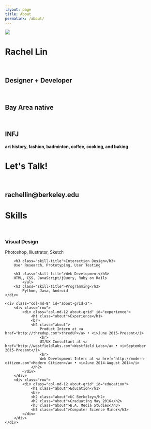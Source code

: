 ```yaml
---
layout: page
title: About
permalink: /about/
---
```

<div class="clearfix row">
<div class="col-md-5 profile-image">
	<img src="{{ site.baseurl }}/img/about/rachel.jpg" class="img-responsive">
</div>

<div class="col-md-4 about-grid" id="name-card">
	<h1 class="about">Rachel Lin</h1>
	<br>
	<h2 class="about">Designer + Developer</h2>
	<br>
	<h2 class="about">Bay Area native</h2>
	<br>
	<h2 class="about">INFJ</h2>
	<h4 class="about"><i class="fa fa-heart fa-fw"></i>  art history, fashion, badminton, coffee, cooking, and baking</h4>
</div>
<div class="col-md-3 about-grid" id="contact">
		<h1 class="about">Let's Talk!</h1>
		<br>
		<h2 class="about">rachellin@berkeley.edu</h2>
	</div>	

</div>

<div class="clearfix row">
	<div class="col-md-4 about-grid" id="skills">
		<h1 class="about">Skills</h1>
		<br>
		<h3 class="skill-title">Visual Design</h3>
		Photoshop, Illustrator, Sketch
			
		<h3 class="skill-title">Interaction Design</h3>
		User Research, Prototyping, User Testing

		<h3 class="skill-title">Web Development</h3>
		HTML, CSS, JavaScript/jQuery, Ruby on Rails
			</ul>
		<h3 class="skill-title">Programming</h3>
			Python, Java, Android
	</div>	

	<div class="col-md-8" id="about-grid-2">
		<div class="row">
			<div class="col-md-12 about-grid" id="experience">
				<h1 class="about">Experience</h1>
				<br>
				<h2 class="about">
					Product Intern at <a href="http://thredup.com">thredUP</a> • <i>June 2015-Present</i>
					<br>
					UI/UX Consultant at <a href="http://westfieldlabs.com">Westfield Labs</a> • <i>September 2015-Present</i>
					<br>
					Web Development Intern at <a href="http://modern-citizen.com">Modern Citizen</a> • <i>June 2014-August 2014</i>
				</h2>
			</div>
		</div>
		<div class="row">
			<div class="col-md-12 about-grid" id="education">
				<h1 class="about">Education</h1>
				<br>
				<h2 class="about">UC Berkeley</h2>
				<h2 class="about">Graduating May 2016</h2>
				<h3 class="about">B.A. Media Studies</h3>
				<h3 class="about">Computer Science Minor</h3>
			</div>	
		</div>
	</div>		
</div>